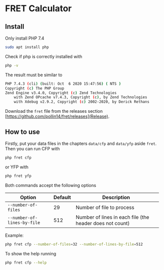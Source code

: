 # FRET Calculator

## Install

Only install PHP 7.4

```bash
sudo apt install php
```

Check if php is correctly installed with

```bash
php -v
```

The result must be similar to

```bash
PHP 7.4.3 (cli) (built: Oct  6 2020 15:47:56) ( NTS )
Copyright (c) The PHP Group
Zend Engine v3.4.0, Copyright (c) Zend Technologies
    with Zend OPcache v7.4.3, Copyright (c), by Zend Technologies
    with Xdebug v2.9.2, Copyright (c) 2002-2020, by Derick Rethans
```

 Download the `fret` file from the releases section [https://github.com/pollin14/fret/releases](Release).

## How to use


Firstly, put your data files in the chapters `data/cfp` and `data/yfp` aside `fret`. Then you can run CFP with

```bash 
php fret cfp
```

or YFP with

```bash 
php fret yfp
```


Both commands accept the following options

| Option      | Default | Description |
| ----------- | ----------- |---------|
| `--number-of-files`      | 29       |Number of file to process|
| `--number-of-lines-by-file`   | 512        |Number of lines in each file (the header does not count)|

Example:

```bash
php fret cfp --number-of-files=32 --number-of-lines-by-file=512
```

To show the help running

```bash
php fret cfp --help
```


